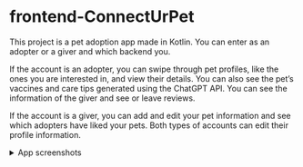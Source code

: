 # frontend-ConnectUrPet

This project is a pet adoption app made in Kotlin. You can enter as an adopter or a giver and which backend you.

If the account is an adopter, you can swipe through pet profiles, like the ones you are interested in, and view their details. You can also see the pet’s vaccines and care tips generated using the ChatGPT API. You can see the information of the giver and see or leave reviews.

If the account is a giver, you can add and edit your pet information and see which adopters have liked your pets. Both types of accounts can edit their profile information.

<details>
  <summary>App screenshots</summary>
  
  ![ConnectUrPet1](connecturpet_app_photos/ConnectUrPet3.jpg)
  ![ConnectUrPet1](connecturpet_app_photos/ConnectUrPet1.jpg)
  ![ConnectUrPet1](connecturpet_app_photos/ConnectUrPet2.jpg)
  ![ConnectUrPet1](connecturpet_app_photos/ConnectUrPet4.jpg)
  ![ConnectUrPet1](connecturpet_app_photos/ConnectUrPet5.jpg)
  ![ConnectUrPet1](connecturpet_app_photos/ConnectUrPet6.jpg)
  ![ConnectUrPet1](connecturpet_app_photos/ConnectUrPet7.jpg)
  ![ConnectUrPet1](connecturpet_app_photos/ConnectUrPet8.jpg)
  ![ConnectUrPet1](connecturpet_app_photos/ConnectUrPet9.jpg)
  ![ConnectUrPet1](connecturpet_app_photos/ConnectUrPet10.jpg)
  ![ConnectUrPet1](connecturpet_app_photos/ConnectUrPet11.jpg)
  ![ConnectUrPet1](connecturpet_app_photos/ConnectUrPet12.jpg)
  ![ConnectUrPet1](connecturpet_app_photos/ConnectUrPet13.jpg)
</details>



